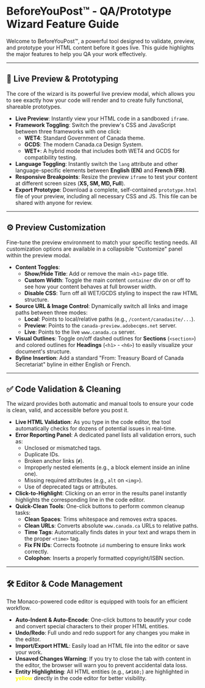 # BeforeYouPost™ - QA/Prototype Wizard Feature Guide

Welcome to BeforeYouPost™, a powerful tool designed to validate, preview, and prototype your HTML content before it goes live. This guide highlights the major features to help you QA your work effectively.

---

## 🎨 Live Preview & Prototyping

The core of the wizard is its powerful live preview modal, which allows you to see exactly how your code will render and to create fully functional, shareable prototypes.

* **Live Preview**: Instantly view your HTML code in a sandboxed `iframe`.
* **Framework Toggling**: Switch the preview's CSS and JavaScript between three frameworks with one click:
    * **WET4**: Standard Government of Canada theme.
    * **GCDS**: The modern Canada.ca Design System.
    * **WET+**: A hybrid mode that includes both WET4 and GCDS for compatibility testing.
* **Language Toggling**: Instantly switch the `lang` attribute and other language-specific elements between **English (EN)** and **French (FR)**.
* **Responsive Breakpoints**: Resize the preview `iframe` to test your content at different screen sizes (**XS, SM, MD, Full**).
* **Export Prototype**: Download a complete, self-contained `prototype.html` file of your preview, including all necessary CSS and JS. This file can be shared with anyone for review.

---

## ⚙️ Preview Customization

Fine-tune the preview environment to match your specific testing needs. All customization options are available in a collapsible "Customize" panel within the preview modal.

* **Content Toggles**:
    * **Show/Hide Title**: Add or remove the main `<h1>` page title.
    * **Custom Width**: Toggle the main content `container` div on or off to see how your content behaves at full browser width.
    * **Disable CSS**: Turn off all WET/GCDS styling to inspect the raw HTML structure.
* **Source URL & Image Control**: Dynamically switch all links and image paths between three modes:
    * **Local**: Points to local/relative paths (e.g., `/content/canadasite/...`).
    * **Preview**: Points to the `canada-preview.adobecqms.net` server.
    * **Live**: Points to the live `www.canada.ca` server.
* **Visual Outlines**: Toggle on/off dashed outlines for **Sections** (`<section>`) and colored outlines for **Headings** (`<h1>` - `<h6>`) to easily visualize your document's structure.
* **Byline Insertion**: Add a standard "From: Treasury Board of Canada Secretariat" byline in either English or French.

---

## ✅ Code Validation & Cleaning

The wizard provides both automatic and manual tools to ensure your code is clean, valid, and accessible before you post it.

* **Live HTML Validation**: As you type in the code editor, the tool automatically checks for dozens of potential issues in real-time.
* **Error Reporting Panel**: A dedicated panel lists all validation errors, such as:
    * Unclosed or mismatched tags.
    * Duplicate IDs.
    * Broken anchor links (`#`).
    * Improperly nested elements (e.g., a block element inside an inline one).
    * Missing required attributes (e.g., `alt` on `<img>`).
    * Use of deprecated tags or attributes.
* **Click-to-Highlight**: Clicking on an error in the results panel instantly highlights the corresponding line in the code editor.
* **Quick-Clean Tools**: One-click buttons to perform common cleanup tasks:
    * **Clean Spaces**: Trims whitespace and removes extra spaces.
    * **Clean URLs**: Converts absolute `www.canada.ca` URLs to relative paths.
    * **Time Tags**: Automatically finds dates in your text and wraps them in the proper `<time>` tag.
    * **Fix FN IDs**: Corrects footnote `id` numbering to ensure links work correctly.
    * **Colophon**: Inserts a properly formatted copyright/ISBN section.

---

## 🛠️ Editor & Code Management

The Monaco-powered code editor is equipped with tools for an efficient workflow.

* **Auto-Indent & Auto-Encode**: One-click buttons to beautify your code and convert special characters to their proper HTML entities.
* **Undo/Redo**: Full undo and redo support for any changes you make in the editor.
* **Import/Export HTML**: Easily load an HTML file into the editor or save your work.
* **Unsaved Changes Warning**: If you try to close the tab with content in the editor, the browser will warn you to prevent accidental data loss.
* **Entity Highlighting**: All HTML entities (e.g., `&#160;`) are highlighted in **<span style="color:yellow;">yellow</span>** directly in the code editor for better visibility.
